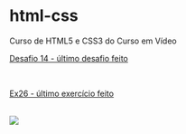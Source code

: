 # html-css
 Curso de HTML5 e CSS3 do Curso em Vídeo
<br>
 <p>
 <a href="https://felipejlc.github.io/html-css/desafios/d014/index.html" target="blank"> Desafio 14 - último desafio feito</a>
 </p>

 <br>

 <p>
 <a href="https://felipejlc.github.io/html-css/exercicios/ex026/mq005/index.html" target="blank"> Ex26 - último exercício feito</a>
 </p>

 <br>

 <img src="exercicio/imagens/google.png">